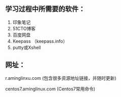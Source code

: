 ## 学习过程中所需要的软件：
1. 印象笔记
2. 51CTO博客
3. 百度网盘
4. Keepass   （keepass.info）
5. putty或Xshell

## 网址：
r.aminglinxu.com  (包含很多资源地址链接，并随时更新)  

centos7.aminglinux.com  (Centos7常用命令)
